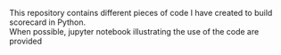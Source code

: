 This repository contains different pieces of code I have created to build scorecard in Python.<br>
When possible, jupyter notebook illustrating the use of the code are provided
